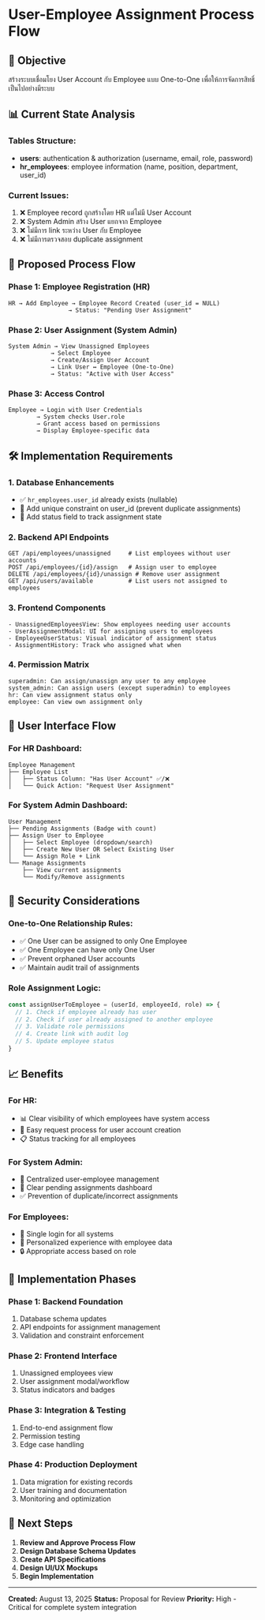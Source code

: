 # User-Employee Assignment Process Flow

## 🎯 Objective
สร้างระบบเชื่อมโยง User Account กับ Employee แบบ One-to-One เพื่อให้การจัดการสิทธิ์เป็นไปอย่างมีระบบ

## 📊 Current State Analysis

### Tables Structure:
- **users**: authentication & authorization (username, email, role, password)
- **hr_employees**: employee information (name, position, department, user_id)

### Current Issues:
1. ❌ Employee record ถูกสร้างโดย HR แต่ไม่มี User Account
2. ❌ System Admin สร้าง User แยกจาก Employee 
3. ❌ ไม่มีการ link ระหว่าง User กับ Employee
4. ❌ ไม่มีการตรวจสอบ duplicate assignment

## 🔄 Proposed Process Flow

### Phase 1: Employee Registration (HR)
```
HR → Add Employee → Employee Record Created (user_id = NULL)
                 → Status: "Pending User Assignment"
```

### Phase 2: User Assignment (System Admin)
```
System Admin → View Unassigned Employees
            → Select Employee 
            → Create/Assign User Account
            → Link User ↔ Employee (One-to-One)
            → Status: "Active with User Access"
```

### Phase 3: Access Control
```
Employee → Login with User Credentials
        → System checks User.role
        → Grant access based on permissions
        → Display Employee-specific data
```

## 🛠️ Implementation Requirements

### 1. Database Enhancements
- ✅ `hr_employees.user_id` already exists (nullable)
- 🔧 Add unique constraint on user_id (prevent duplicate assignments)
- 🔧 Add status field to track assignment state

### 2. Backend API Endpoints
```
GET /api/employees/unassigned     # List employees without user accounts
POST /api/employees/{id}/assign   # Assign user to employee  
DELETE /api/employees/{id}/unassign # Remove user assignment
GET /api/users/available          # List users not assigned to employees
```

### 3. Frontend Components
```
- UnassignedEmployeesView: Show employees needing user accounts
- UserAssignmentModal: UI for assigning users to employees  
- EmployeeUserStatus: Visual indicator of assignment status
- AssignmentHistory: Track who assigned what when
```

### 4. Permission Matrix
```
superadmin: Can assign/unassign any user to any employee
system_admin: Can assign users (except superadmin) to employees
hr: Can view assignment status only
employee: Can view own assignment only
```

## 📱 User Interface Flow

### For HR Dashboard:
```
Employee Management
├── Employee List
│   ├── Status Column: "Has User Account" ✅/❌
│   └── Quick Action: "Request User Assignment"
```

### For System Admin Dashboard:
```
User Management
├── Pending Assignments (Badge with count)
├── Assign User to Employee
│   ├── Select Employee (dropdown/search)
│   ├── Create New User OR Select Existing User
│   └── Assign Role + Link
└── Manage Assignments
    ├── View current assignments
    └── Modify/Remove assignments
```

## 🔐 Security Considerations

### One-to-One Relationship Rules:
- ✅ One User can be assigned to only One Employee
- ✅ One Employee can have only One User
- ✅ Prevent orphaned User accounts
- ✅ Maintain audit trail of assignments

### Role Assignment Logic:
```javascript
const assignUserToEmployee = (userId, employeeId, role) => {
  // 1. Check if employee already has user
  // 2. Check if user already assigned to another employee  
  // 3. Validate role permissions
  // 4. Create link with audit log
  // 5. Update employee status
}
```

## 📈 Benefits

### For HR:
- 📊 Clear visibility of which employees have system access
- 🎯 Easy request process for user account creation
- 📋 Status tracking for all employees

### For System Admin:
- 🔧 Centralized user-employee management
- 🚨 Clear pending assignments dashboard
- ✅ Prevention of duplicate/incorrect assignments

### For Employees:
- 🔑 Single login for all systems
- 👤 Personalized experience with employee data
- 🔒 Appropriate access based on role

## 🚀 Implementation Phases

### Phase 1: Backend Foundation
1. Database schema updates
2. API endpoints for assignment management
3. Validation and constraint enforcement

### Phase 2: Frontend Interface  
1. Unassigned employees view
2. User assignment modal/workflow
3. Status indicators and badges

### Phase 3: Integration & Testing
1. End-to-end assignment flow
2. Permission testing
3. Edge case handling

### Phase 4: Production Deployment
1. Data migration for existing records
2. User training and documentation
3. Monitoring and optimization

## 📝 Next Steps

1. **Review and Approve Process Flow**
2. **Design Database Schema Updates** 
3. **Create API Specifications**
4. **Design UI/UX Mockups**
5. **Begin Implementation**

---
**Created:** August 13, 2025
**Status:** Proposal for Review
**Priority:** High - Critical for complete system integration
